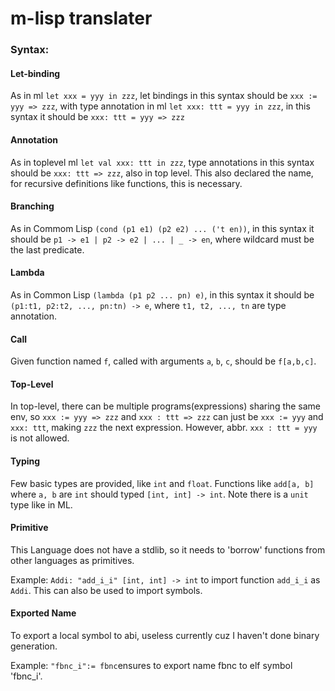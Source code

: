 # m-lisp translater

### Syntax:

#### Let-binding

As in ml `let xxx = yyy in zzz`, let bindings in this syntax should be `xxx := yyy => zzz`,
with type annotation in ml `let xxx: ttt = yyy in zzz`, in this syntax it should be `xxx: ttt = yyy => zzz`

#### Annotation

As in toplevel ml `let val xxx: ttt in zzz`, type annotations in this syntax should be `xxx: ttt => zzz`, also in top level.
This also declared the name, for recursive definitions like functions, this is necessary.

#### Branching

As in Commom Lisp `(cond (p1 e1) (p2 e2) ... ('t en))`, in this syntax it should be `p1 -> e1 | p2 -> e2 | ... | _ -> en`, where wildcard must be the last predicate.

#### Lambda

As in Common Lisp `(lambda (p1 p2 ... pn) e)`, in this syntax it should be `(p1:t1, p2:t2, ..., pn:tn) -> e`, where `t1, t2, ..., tn` are type annotation.

#### Call

Given function named `f`, called with arguments `a`, `b`, `c`, should be `f[a,b,c]`.

#### Top-Level

In top-level, there can be multiple programs(expressions) sharing the same env, so `xxx := yyy => zzz` and `xxx : ttt => zzz` can just be `xxx := yyy` and `xxx: ttt`, making `zzz` the next expression. However, abbr. `xxx : ttt = yyy` is not allowed.

#### Typing

Few basic types are provided, like `int` and `float`. Functions like `add[a, b]` where `a, b` are `int` should typed `[int, int] -> int`. Note there is a `unit` type like in ML.

#### Primitive

This Language does not have a stdlib, so it needs to 'borrow' functions from other languages as primitives.

Example: `Addi: "add_i_i" [int, int] -> int` to import function `add_i_i` as `Addi`. This can also be used to import symbols.

#### Exported Name

To export a local symbol to abi, useless currently cuz I haven't done binary generation.

Example: `"fbnc_i":= fbnc`ensures to export name fbnc to elf symbol 'fbnc_i'.